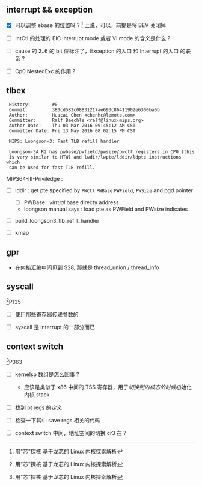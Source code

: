 ## interrupt && exception
- [x] 可以调整 ebase 的位置吗 ? [^1] 上说，可以，前提是将 BEV 关闭掉

- [ ] IntCtl 的处理的 EIC interrupt mode 或者 VI mode 的含义是什么 ?
- [ ] cause 的 2..6 的 bit 位标注了，Exception 的入口 和 Interrupt 的入口 的联系 ?
- [ ] Cp0 NestedExc 的作用 ?

## tlbex
```
 History:        #0
 Commit:         380cd582c08831217ae693c86411902e6300ba6b
 Author:         Huacai Chen <chenhc@lemote.com>
 Committer:      Ralf Baechle <ralf@linux-mips.org>
 Author Date:    Thu 03 Mar 2016 09:45:12 AM CST
 Committer Date: Fri 13 May 2016 08:02:15 PM CST

 MIPS: Loongson-3: Fast TLB refill handler

 Loongson-3A R2 has pwbase/pwfield/pwsize/pwctl registers in CP0 (this
 is very similar to HTW) and lwdir/lwpte/lddir/ldpte instructions which
 can be used for fast TLB refill.
```

MIPS64-III-Priviledge :

- [ ] lddir : get pte specified by `PWCtl` `PWBase` `PWField`, `PWSize` and pgd pointer
  - [ ] PWBase : *virtual*  base directy address 
  - loongson manual says : load pte as PWField and PWsize indicates

- [ ] build_loongson3_tlb_refill_handler
- [ ] kmap

## gpr
-  在内核汇编中间见到 $28, 那就是 thread_union / thread_info

## syscall
[^1]P135

- [ ] 使用那些寄存器传递参数的
- [ ] syscall 是 interrupt 的一部分而已


## context switch
[^1]P363

- [ ] kernelsp 数组是怎么回事 ?
    - 应该是类似于 x86 中间的 TSS 寄存器，用于*切换到内核态的时候*初始化内核 stack
- [ ] 找到 pt regs 的定义
- [ ] 检查一下其中 save regs 相关的代码

- [ ] context switch 中间，地址空间的切换 cr3 在 ?


[^1]: 用"芯"探核 基于龙芯的 Linux 内核探索解析
[^2]: See Mips Run 2nd Edition
